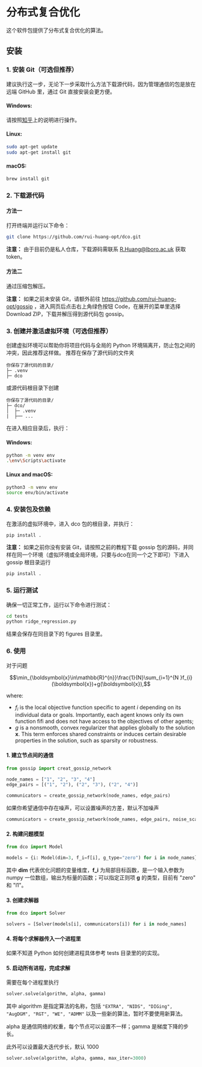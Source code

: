 # 分布式复合优化

这个软件包提供了分布式复合优化的算法。

## 安装
### 1. 安装 Git（可选但推荐）
建议执行这一步，无论下一步采取什么方法下载源代码，因为管理通信的包是放在远端 GitHub 里，通过 Git 直接安装会更方便。

#### Windows:

请按照[知乎](https://zhuanlan.zhihu.com/p/242540359)上的说明进行操作。

#### Linux:

```bash
sudo apt-get update
sudo apt-get install git
```

#### macOS:

```bash
brew install git
```

### 2. 下载源代码
#### 方法一
打开终端并运行以下命令：
```bash
git clone https://github.com/rui-huang-opt/dco.git
```

**注意：**
由于目前仍是私人仓库，下载源码需联系 R.Huang@lboro.ac.uk 获取 token。

#### 方法二
通过压缩包解压。

**注意：**
如果之前未安装 Git，请额外前往 https://github.com/rui-huang-opt/gossip ，进入网页后点击右上角绿色按钮 Code，在展开的菜单里选择 Download ZIP，下载并解压得到源代码包 gossip。

### 3. 创建并激活虚拟环境（可选但推荐）
创建虚拟环境可以帮助你将项目代码与全局的 Python 环境隔离开，防止包之间的冲突，因此推荐这样做。
推荐在保存了源代码的文件夹
```plaintext
你保存了源代码的目录/
├─ .venv
├─ dco
```
或源代码根目录下创建
```plaintext
你保存了源代码的目录/
├─ dco/
│  ├─ .venv
|  ├── ...
```
在进入相应目录后，执行：

#### Windows:

```bash
python -m venv env
.\env\Scripts\activate
```

#### Linux and macOS:

```bash
python3 -m venv env
source env/bin/activate
```

### 4. 安装包及依赖
在激活的虚拟环境中，进入 dco 包的根目录，并执行：

```bash
pip install .
```
**注意：**
如果之前你没有安装 Git，请按照之前的教程下载 gossip 包的源码，并同样在同一个环境（虚拟环境或全局环境，只要与dco在同一个之下即可）下进入 gossip 根目录运行
```bash
pip install .
```

### 5. 运行测试
确保一切正常工作，运行以下命令进行测试：

```bash
cd tests
python ridge_regression.py
```
结果会保存在同目录下的 figures 目录里。

### 6. 使用
对于问题

$$\min_{\boldsymbol{x}\in\mathbb{R}^{n}}\frac{1}{N}\sum_{i=1}^{N
}f_{i}(\boldsymbol{x})+g(\boldsymbol{x}),$$

where:

* $f_{i}$ is the local objective function specific to agent $i$ depending on its individual data or goals. Importantly, each agent knows only its own function fifi​ and does not have access to the objectives of other agents;
* $g$ is a nonsmooth, convex regularizer that applies globally to the solution $\boldsymbol{x}$. This term enforces shared constraints or induces certain desirable properties in the solution, such as sparsity or robustness.

#### 1. 建立节点间的通信

```python
from gossip import creat_gossip_network

node_names = ["1", "2", "3", "4"]
edge_pairs = [("1", "2"), ("2", "3"), ("2", "4")]

communicators = create_gossip_network(node_names, edge_pairs)
```

如果你希望通信中存在噪声，可以设置噪声的方差，默认不加噪声

```python
communicators = create_gossip_network(node_names, edge_pairs, noise_scale=0.005)
```

#### 2. 构建问题模型

```python
from dco import Model

models = {i: Model(dim=3, f_i=f[i], g_type="zero") for i in node_names}  # 这里的 f 是你创建的函数字典
```

其中 **dim** 代表优化问题的变量维度，**f_i** 为局部目标函数，是一个输入参数为 numpy 一位数组，输出为标量的函数；可以指定正则项 **g** 的类型，目前有 "zero" 和 "l1"。

#### 3. 创建求解器
```python
from dco import Solver

solvers = [Solver(models[i], communicators[i]) for i in node_names]
```

#### 4. 将每个求解器传入一个进程里

如果不知道 Python 如何创建进程具体参考 tests 目录里的的实现。

#### 5. 启动所有进程，完成求解

需要在每个进程里执行

```python
solver.solve(algorithm, alpha, gamma)
```

其中 algorithm 是指定算法的名称，包括 ```"EXTRA", "NIDS", "DIGing", "AugDGM", "RGT", "WE", "ADMM"``` 以及一些新的算法，暂时不要使用新算法。

alpha 是通信网络的权重，每个节点可以设置不一样；gamma 是梯度下降的步长。

此外可以设置最大迭代步长，默认 1000

```python
solver.solve(algorithm, alpha, gamma, max_iter=3000)
```